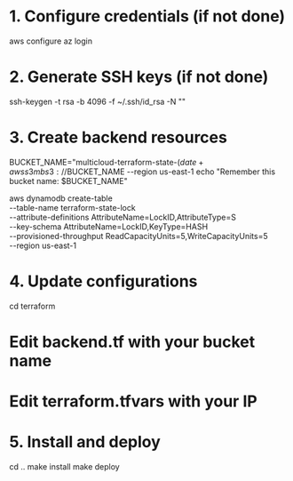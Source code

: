 # 1. Configure credentials (if not done)
aws configure
az login

# 2. Generate SSH keys (if not done)
ssh-keygen -t rsa -b 4096 -f ~/.ssh/id_rsa -N ""

# 3. Create backend resources
BUCKET_NAME="multicloud-terraform-state-$(date +%s)"
aws s3 mb s3://$BUCKET_NAME --region us-east-1
echo "Remember this bucket name: $BUCKET_NAME"

aws dynamodb create-table \
  --table-name terraform-state-lock \
  --attribute-definitions AttributeName=LockID,AttributeType=S \
  --key-schema AttributeName=LockID,KeyType=HASH \
  --provisioned-throughput ReadCapacityUnits=5,WriteCapacityUnits=5 \
  --region us-east-1

# 4. Update configurations
cd terraform
# Edit backend.tf with your bucket name
# Edit terraform.tfvars with your IP

# 5. Install and deploy
cd ..
make install
make deploy